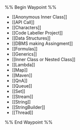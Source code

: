 %% Begin Waypoint %%
- [[Anonymous Inner Class]]
- [[API Call]]
- [[Characters]]
- [[Code Labeller Project]]
- [[Data Structures]]
- [[DBMS making Assingment]]
- [[Formulas]]
- [[Generics]]
- [[Inner Class or Nested Class]]
- [[Lambda]]
- [[Map]]
- [[Maven]]
- [[QnA]]
- [[Queue]]
- [[Set]]
- [[Stream]]
- [[String]]
- [[StringBuilder]]
- [[Thread]]

%% End Waypoint %%